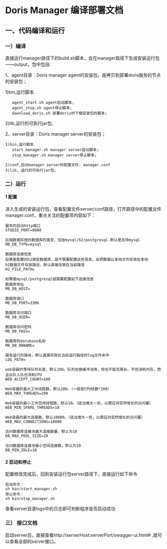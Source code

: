 # Doris Manager 编译部署文档

## 一、代码编译和运行
### 一）编译
直接运行manager路径下的build.sh脚本，会在manager路径下生成安装运行包——output，包中包括:

1、agent目录：Doris manager agent的安装包，是拷贝到部署doris服务的节点的安装包；

   1)bin,运行脚本.

       agent_start.sh agent启动脚本;
       agent_stop.sh agent停止脚本;
       download_doris.sh 部署doris时下载安装包的脚本;
   2)lib,运行的可执行jar包;

2、server目录：Doris manager server的安装包；
   
    1)bin,运行脚本.
       start_manager.sh manager server启动脚本;
       stop_manager.sh manager server停止脚本;

    2)conf,启动manager server的配置文件. manager.conf
    3)lib, 运行的可执行jar包;

### 二）运行
#### 1 配置
进入生成的安装运行包，查看配置文件server/conf路径，打开路径中的配置文件manager.conf，重点关注的配置项内容如下：
```$xslt
服务的启动http端口
STUDIO_PORT=8080

后端数据存放的数据库的类型，包括mysql/h2/postgresql.默认是支持mysql
MB_DB_TYPE=mysql

数据库连接信息
如果是配置的h2类型数据库，就不需要配置这些信息，会把数据以本地文件存放在本地
h2数据文件存放路径，默认直接存放在当前路径
H2_FILE_PATH=

如果是mysql/postgresql就需要配置如下连接信息
数据库地址
MB_DB_HOST=

数据库端口
MB_DB_PORT=3306

数据库访问端口
MB_DB_USER=

数据库访问密码
MB_DB_PASS=

数据库的database名称
MB_DB_DBNAME=

服务运行的路径，默认直接存放在当前运行路径的log文件夹中
LOG_PATH=

web容器的等待队列长度，默认100。队列也做缓冲池用，但也不能无限长，不但消耗内存，而且出队入队也消耗CPU
WEB_ACCEPT_COUNT=100

Web容器的最大工作线程数，默认200。（一般是CPU核数*200）
WEB_MAX_THREADS=200

Web容器的最小工作空闲线程数，默认10。（适当增大一些，以便应对突然增长的访问量）
WEB_MIN_SPARE_THREADS=10

Web容器的最大连接数，默认10000。（适当增大一些，以便应对突然增长的访问量）
WEB_MAX_CONNECTIONS=10000

访问数据库连接池最大连接数量，默认为10
DB_MAX_POOL_SIZE=20

访问数据库连接池最小空闲连接数，默认为10
DB_MIN_IDLE=10
```

#### 2 启动和停止
配置修改完成后，回到安装运行包server路径下，直接运行如下命令
```$xslt
启动命令：
sh bin/start_manager.sh
停止命令：
sh bin/stop_manager.sh
```
查看server目录logs中的日志即可判断程序是否启动成功

### 三） 接口文档

启动server后，直接查看http://serverHost:serverPort/swagger-ui.html# ,就可以查看全部的server接口。